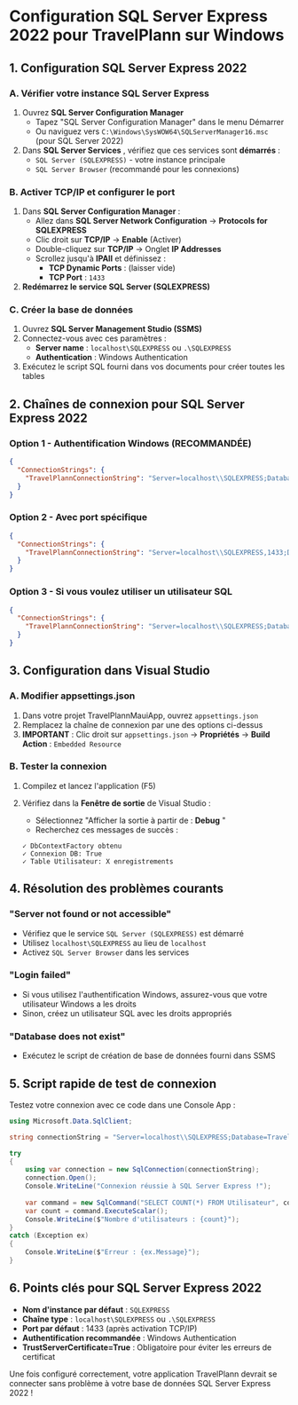# Configuration SQL Server Express 2022 pour TravelPlann sur Windows

## 1. Configuration SQL Server Express 2022

### A. Vérifier votre instance SQL Server Express

1. Ouvrez **SQL Server Configuration Manager**
   * Tapez "SQL Server Configuration Manager" dans le menu Démarrer
   * Ou naviguez vers `C:\Windows\SysWOW64\SQLServerManager16.msc` (pour SQL Server 2022)
2. Dans  **SQL Server Services** , vérifiez que ces services sont **démarrés** :
   * `SQL Server (SQLEXPRESS)` - votre instance principale
   * `SQL Server Browser` (recommandé pour les connexions)

### B. Activer TCP/IP et configurer le port

1. Dans **SQL Server Configuration Manager** :
   * Allez dans **SQL Server Network Configuration** → **Protocols for SQLEXPRESS**
   * Clic droit sur **TCP/IP** → **Enable** (Activer)
   * Double-cliquez sur **TCP/IP** → Onglet **IP Addresses**
   * Scrollez jusqu'à **IPAll** et définissez :
     * **TCP Dynamic Ports** : (laisser vide)
     * **TCP Port** : `1433`
2. **Redémarrez le service SQL Server (SQLEXPRESS)**

### C. Créer la base de données

1. Ouvrez **SQL Server Management Studio (SSMS)**
2. Connectez-vous avec ces paramètres :
   * **Server name** : `localhost\SQLEXPRESS` ou `.\SQLEXPRESS`
   * **Authentication** : Windows Authentication
3. Exécutez le script SQL fourni dans vos documents pour créer toutes les tables

## 2. Chaînes de connexion pour SQL Server Express 2022

### Option 1 - Authentification Windows (RECOMMANDÉE)

```json
{
  "ConnectionStrings": {
    "TravelPlannConnectionString": "Server=localhost\\SQLEXPRESS;Database=TravelPlanner;Integrated Security=True;TrustServerCertificate=True;"
  }
}
```

### Option 2 - Avec port spécifique

```json
{
  "ConnectionStrings": {
    "TravelPlannConnectionString": "Server=localhost\\SQLEXPRESS,1433;Database=TravelPlanner;Integrated Security=True;TrustServerCertificate=True;"
  }
}
```

### Option 3 - Si vous voulez utiliser un utilisateur SQL

```json
{
  "ConnectionStrings": {
    "TravelPlannConnectionString": "Server=localhost\\SQLEXPRESS;Database=TravelPlanner;User Id=sa;Password=VotreMotDePasse123!;TrustServerCertificate=True;"
  }
}
```

## 3. Configuration dans Visual Studio

### A. Modifier appsettings.json

1. Dans votre projet TravelPlannMauiApp, ouvrez `appsettings.json`
2. Remplacez la chaîne de connexion par une des options ci-dessus
3. **IMPORTANT** : Clic droit sur `appsettings.json` → **Propriétés** → **Build Action** : `Embedded Resource`

### B. Tester la connexion

1. Compilez et lancez l'application (F5)
2. Vérifiez dans la **Fenêtre de sortie** de Visual Studio :

   * Sélectionnez "Afficher la sortie à partir de :  **Debug** "
   * Recherchez ces messages de succès :

   ```
   ✓ DbContextFactory obtenu
   ✓ Connexion DB: True
   ✓ Table Utilisateur: X enregistrements
   ```

## 4. Résolution des problèmes courants

### "Server not found or not accessible"

* Vérifiez que le service `SQL Server (SQLEXPRESS)` est démarré
* Utilisez `localhost\SQLEXPRESS` au lieu de `localhost`
* Activez `SQL Server Browser` dans les services

### "Login failed"

* Si vous utilisez l'authentification Windows, assurez-vous que votre utilisateur Windows a les droits
* Sinon, créez un utilisateur SQL avec les droits appropriés

### "Database does not exist"

* Exécutez le script de création de base de données fourni dans SSMS

## 5. Script rapide de test de connexion

Testez votre connexion avec ce code dans une Console App :

```csharp
using Microsoft.Data.SqlClient;

string connectionString = "Server=localhost\\SQLEXPRESS;Database=TravelPlanner;Integrated Security=True;TrustServerCertificate=True;";

try
{
    using var connection = new SqlConnection(connectionString);
    connection.Open();
    Console.WriteLine("Connexion réussie à SQL Server Express !");
  
    var command = new SqlCommand("SELECT COUNT(*) FROM Utilisateur", connection);
    var count = command.ExecuteScalar();
    Console.WriteLine($"Nombre d'utilisateurs : {count}");
}
catch (Exception ex)
{
    Console.WriteLine($"Erreur : {ex.Message}");
}
```

## 6. Points clés pour SQL Server Express 2022

* **Nom d'instance par défaut** : `SQLEXPRESS`
* **Chaîne type** : `localhost\SQLEXPRESS` ou `.\SQLEXPRESS`
* **Port par défaut** : 1433 (après activation TCP/IP)
* **Authentification recommandée** : Windows Authentication
* **TrustServerCertificate=True** : Obligatoire pour éviter les erreurs de certificat

Une fois configuré correctement, votre application TravelPlann devrait se connecter sans problème à votre base de données SQL Server Express 2022 !
